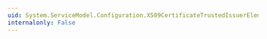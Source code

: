 ```yaml
---
uid: System.ServiceModel.Configuration.X509CertificateTrustedIssuerElement.StoreName
internalonly: False
---
```

